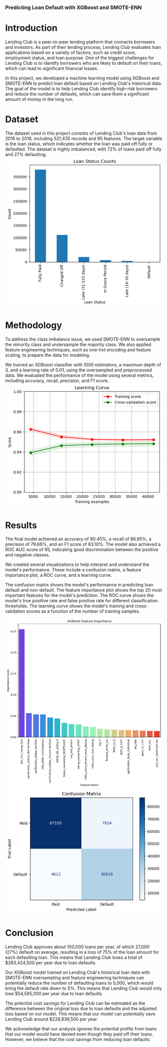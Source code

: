 ### Predicting Loan Default with XGBoost and SMOTE-ENN

# Introduction

Lending Club is a peer-to-peer lending platform that connects borrowers and investors. As part of their lending process, Lending Club evaluates loan applications based on a variety of factors, such as credit score, employment status, and loan purpose. One of the biggest challenges for Lending Club is to identify borrowers who are likely to default on their loans, which can lead to significant financial losses.

In this project, we developed a machine learning model using XGBoost and SMOTE-ENN to predict loan default based on Lending Club's historical data. The goal of the model is to help Lending Club identify high-risk borrowers and reduce the number of defaults, which can save them a significant amount of money in the long run.

# Dataset

The dataset used in this project consists of Lending Club's loan data from 2016 to 2018, including 521,435 records and 95 features. The target variable is the loan status, which indicates whether the loan was paid off fully or defaulted. The dataset is highly imbalanced, with 72% of loans paid off fully and 27% defaulting.
![Loan Status Count](/Images/Loan_Status_Count.png)

# Methodology

To address the class imbalance issue, we used SMOTE-ENN to oversample the minority class and undersample the majority class. We also applied feature engineering techniques, such as one-hot encoding and feature scaling, to prepare the data for modeling.

We trained an XGBoost classifier with 1000 estimators, a maximum depth of 3, and a learning rate of 0.01, using the oversampled and preprocessed data. We evaluated the performance of the model using several metrics, including accuracy, recall, precision, and F1 score.
![Learning Curve](/Images/Learning_Curve.png)

# Results

The final model achieved an accuracy of 90.45%, a recall of 86.85%, a precision of 79.66%, and an F1 score of 83.10%. The model also achieved a ROC AUC score of 95, indicating good discrimination between the positive and negative classes.

We created several visualizations to help interpret and understand the model's performance. These include a confusion matrix, a feature importance plot, a ROC curve, and a learning curve.

The confusion matrix shows the model's performance in predicting loan default and non-default. The feature importance plot shows the top 20 most important features for the model's prediction. The ROC curve shows the model's true positive rate and false positive rate for different classification thresholds. The learning curve shows the model's training and cross-validation scores as a function of the number of training samples.

![Feature Importance](/Images/Feature_Importance.png)
![Confusion Matrix](/Images/Confusion_Matrix.png)

# Conclusion

Lending Club approves about 100,000 loans per year, of which 27,000 (27%) default on average, resulting in a loss of 75% of the loan amount for each defaulting loan. This means that Lending Club loses a total of $283,424,500 per year due to loan defaults.

Our XGBoost model trained on Lending Club's historical loan data with SMOTE-ENN oversampling and feature engineering techniques can potentially reduce the number of defaulting loans to 5,000, which would bring the default rate down to 5%. This means that Lending Club would only lose $54,585,000 per year due to loan defaults.

The potential cost savings for Lending Club can be estimated as the difference between the original loss due to loan defaults and the adjusted loss based on our model. This means that our model can potentially save Lending Club around $228,839,500 per year.

We acknowledge that our analysis ignores the potential profits from loans that our model would have denied even though they paid off their loans. However, we believe that the cost savings from reducing loan defaults
